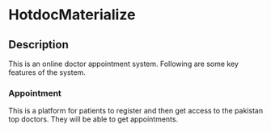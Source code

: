 # HotdocMaterialize
## Description
This is an online doctor appointment system. Following are some key features of the system.
### Appointment
This is a platform for patients to register and then get access to the pakistan top doctors. They will be able to get appointments.
